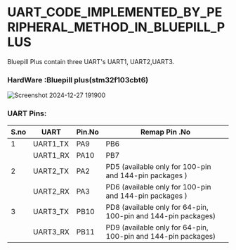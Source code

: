 # UART_CODE_IMPLEMENTED_BY_PERIPHERAL_METHOD_IN_BLUEPILL_PLUS
Bluepill Plus contain three UART's UART1, UART2,UART3.
### HardWare :Bluepill plus(stm32f103cbt6)
![Screenshot 2024-12-27 191900](https://github.com/user-attachments/assets/3598a9c8-08c7-41ca-bf11-3380dd980e29)
### UART Pins:
|S.no|UART |Pin.No |Remap Pin .No|
|---|---|---|---|
|1  |UART1_TX|PA9 |PB6 |
|   |UART1_RX|PA10 |PB7 |
|2  |UART2_TX|PA2 |PD5 (available only for 100-pin and 144-pin packages ) |
|   |UART2_RX|PA3 |PD6 (available only for 100-pin and 144-pin packages ) |
|3  |UART3_TX|PB10 |PD8 (available only for 64-pin, 100-pin and 144-pin packages)|
|   |UART3_RX|PB11 |PD9 (available only for 64-pin, 100-pin and 144-pin packages)|



